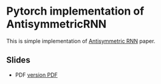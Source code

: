 # Pytorch implementation of AntisymmetricRNN
This is simple implementation of [Antisymmetric RNN](https://openreview.net/pdf?id=ryxepo0cFX)
paper.

## Slides
* PDF [version PDF](Antisymmetric_RNN.pdf)
